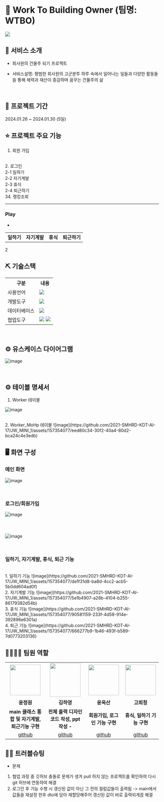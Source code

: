 
# 📎 Work To Building Owner (팀명: WTBO)

 <img src="https://encrypted-tbn0.gstatic.com/images?q=tbn:ANd9GcQ-f2fZHgQSDl_1hQfSDwtR-GdYZgyhYYWTWQ&usqp=CAU"/>

## 👀 서비스 소개


* 회사원의 건물주 되기 프로젝트

* 서비스설명: 평범한 회사원의 고군분투 하루 속에서 일어나는 일들과 다양한 활동들을 통해 체력과 재산이 증감하며 꿈꾸는 건물주의 삶
<br>

## 📅 프로젝트 기간
2024.01.26 ~ 2024.01.30 (5일)
<br>

## ⭐ 프로젝트 주요 기능

1. 회원 가입
<br>
2. 로그인
<br>
2-1 일하기
<br>
	2-2 자기계발
<br>
	2-3 휴식
<br>
	2-4 퇴근하기
<br>
34. 랭킹조회
<br>	


---

### Play
-

<table align = "center">
  <tr>
    <td align="center"><strong>일하기</strong></td>
    <td align="center"><strong>자기계발</strong></td>
    <td align="center"><strong>휴식</strong></td>
    <td align="center"><strong>퇴근하기</strong></td>
  </tr>

</table>



2
<br>

## ⛏ 기술스택
<table>
    <tr>
        <th>구분</th>
        <th>내용</th>
    </tr>
    <tr>
        <td>사용언어</td>
        <td>
            <img src="https://img.shields.io/badge/Java-007396?style=for-the-badge&logo=java&logoColor=white"/>
        </td>
    </tr>
    <tr>
        <td>개발도구</td>
        <td>
            <img src="https://img.shields.io/badge/Eclipse-2C2255?style=for-the-badge&logo=Eclipse&logoColor=white"/>
        </td>
    </tr>
    <tr>
        <td>데이터베이스</td>
        <td>
            <img src="https://img.shields.io/badge/Oracle 11g-F80000?style=for-the-badge&logo=Oracle&logoColor=white"/>
        </td>
    </tr>
    <tr>
        <td>협업도구</td>
        <td>
            <img src="https://img.shields.io/badge/Git-F05032?style=for-the-badge&logo=Git&logoColor=white"/>
            <img src="https://img.shields.io/badge/GitHub-181717?style=for-the-badge&logo=GitHub&logoColor=white"/>
        </td>
    </tr>
</table>


<br>

## ⚙  유스케이스 다이어그램


![image](https://github.com/2021-SMHRD-KDT-AI-17/JW_MINI_1/assets/157354077/ff41f5ad-fdf2-4d2f-a1e8-3e5289fb2abd)


<br>

## ⚙ 테이블 명세서

1. Worker 테이블

![image](https://github.com/2021-SMHRD-KDT-AI-17/JW_MINI_1/assets/157354077/5cd83adf-50c9-4681-ad80-ec5f4a279b54)


<br>
2. Worker_MoHp 테이블
![image](https://github.com/2021-SMHRD-KDT-AI-17/JW_MINI_1/assets/157354077/eed80c34-30f2-40a4-80d2-bca24c4e3edb)




## 🖥 화면 구성

### 메인 화면

![image](https://github.com/2021-SMHRD-KDT-AI-17/JW_MINI_1/assets/157354077/6a6628da-62aa-4d03-8437-ee88fe245a02)

<br>

### 로그인/회원가입

![image](https://github.com/2021-SMHRD-KDT-AI-17/JW_MINI_1/assets/157354077/060dc871-620e-4155-8bca-c12435fb2da4)

<br> 

### 
![image](https://github.com/2021-SMHRD-KDT-AI-17/JW_MINI_1/assets/157354077/d0f45482-75c3-4349-9c0e-68464207b360)

<br>

### 일하기, 자기계발, 휴식, 퇴근 기능
<br>
1. 일하기 기능
![image](https://github.com/2021-SMHRD-KDT-AI-17/JW_MINI_1/assets/157354077/de1f31d8-ba8d-4cc2-acb5-5b0dd604ad0f)

<br>
2. 자기계발 기능
![image](https://github.com/2021-SMHRD-KDT-AI-17/JW_MINI_1/assets/157354077/5e1b4907-a28b-4104-b255-86179382d54b)

<br>
3. 휴식 기능
![image](https://github.com/2021-SMHRD-KDT-AI-17/JW_MINI_1/assets/157354077/90581159-233f-4d58-914e-392896e6301a)

<br>
4. 퇴근 기능
![image](https://github.com/2021-SMHRD-KDT-AI-17/JW_MINI_1/assets/157354077/666277b9-1b46-493f-b589-7d0773203136)

<br>


## 👨‍👩‍👦‍👦 팀원 역할
<table>
  <tr>
    <td align="center"><img src="![image](https://github.com/2021-SMHRD-KDT-AI-17/JW_MINI_1/assets/157354077/b2f0b8f8-df72-4927-a2bf-d44ed019ca5a)" width="100" height="100"/></td>
    <td align="center"><img src="![image](https://github.com/2021-SMHRD-KDT-AI-17/JW_MINI_1/assets/157354077/c1318bf7-0557-495d-ab7b-132b46c3e5d3) " width="100" height="110"/></td>
    <td align="center"><img src="![image](https://github.com/2021-SMHRD-KDT-AI-17/JW_MINI_1/assets/157354077/6f02bff5-9c9e-48c8-980f-6785856d0b86)" width="100" height="100"/></td>
    <td align="center"><img src="![image](https://github.com/2021-SMHRD-KDT-AI-17/JW_MINI_1/assets/157354077/20450207-b034-4976-aa65-9396c225bfbd)" width="100" height="100"/></td>
   
  </tr>
  <tr>
    <td align="center"><strong>윤정원</strong></td>
    <td align="center"><strong>김하영</strong></td>
    <td align="center"><strong>윤옥산</strong></td>
    <td align="center"><strong>고희청</strong></td>
 
  </tr>
  <tr>
    <td align="center"><b>main 클래스 통합 및 자기계발, 퇴근기능 구현 </b></td>
    <td align="center"><b>전체 출력 디자인 코드 작성, ppt 작성 - </b></td>
    <td align="center"><b>회원가입, 로그인 기능 구현</b></td>
    <td align="center"><b> 휴식, 일하기 기능 구현</b></td>
  
  </tr>
  <tr>
    <td align="center"><a href="https://github.com/kecaseo9" target='_blank'>github</a></td>
    <td align="center"><a href="https://github.com/joyeonghoon" target='_blank'>github</a></td>
    <td align="center"><a href="https://github.com/wodnjs0104" target='_blank'>github</a></td>
    <td align="center"><a href="https://github.com/gptjs0629" target='_blank'>github</a></td>
   
  </tr>
</table>

## 🤾‍♂️ 트러블슈팅
  
* 문제<br>

1.  협업 과정 중 깃허브 충돌로 문제가 생겨 pull 하지 않는 프로젝트를 확인하여 다시 git 허브에 연동하여 해결
2.  로그인 후 기능 수행 시 갱신된 값이 아닌 그 전의 컬럼값들이 출력됨 -> main에서 값들을 재설정 한후 dto에 담아 재할당해주어 갱신된 값이 바로 출력되게끔 해결
